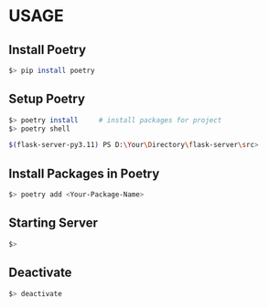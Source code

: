 # USAGE

## Install Poetry

```sh
$> pip install poetry
```

## Setup Poetry

```sh
$> poetry install     # install packages for project
$> poetry shell

$(flask-server-py3.11) PS D:\Your\Directory\flask-server\src>
```

## Install Packages in Poetry

```sh
$> poetry add <Your-Package-Name>
```

## Starting Server

```sh
$>
```

## Deactivate

```sh
$> deactivate
```

<!-- Add poetry.toml poetry config virtualenvs.in-project true --local -->
